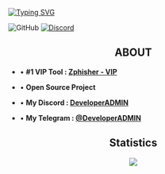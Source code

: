
[![Typing SVG](https://readme-typing-svg.herokuapp.com?font=&pause=1000&color=FF0000&center=true&vCenter=true&repeat=false&width=442&height=51&lines=Welcome)](https://git.io/typing-svg)


![GitHub](https://komarev.com/ghpvc/?username=DevoloperADMIN&style=flat)
[![Discord](https://dcbadge.vercel.app/api/shield/772175114321657886?style=flat&logoColor=presence&theme=clean)](https://discord.com/users/772175114321657886)
<br>

<h2 align="center">ABOUT</h2>

- • **#1 VIP Tool : [Zphisher - VIP](https://github.com/DevoloperADMIN/Zphisher.VIP)**

- • **Open Source Project**

- • **My Discord : [DeveloperADMIN](https://discord.com/users/772175114321657886)**

- • **My Telegram : [@DeveloperADMIN](https://t.me/DeveIoperADMIN)**

<div align="center">
  <h2 align="center">Statistics</h2>
  <img src="http://github-readme-streak-stats.herokuapp.com?user=DevoloperADMIN&theme=tokyonight_duo&hide_border=true&mode=weekly">
</div>

